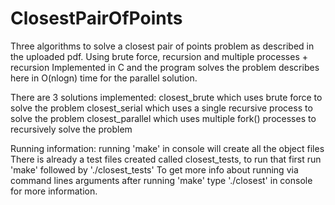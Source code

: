 # ClosestPairOfPoints
Three algorithms to solve a closest pair of points problem as described in the uploaded pdf. Using brute force, recursion and multiple processes + recursion
Implemented in C and the program solves the problem describes here in O(nlogn) time for the parallel solution.

There are 3 solutions implemented:
closest_brute which uses brute force to solve the problem
closest_serial which uses a single recursive process to solve the problem
closest_parallel which uses multiple fork() processes to recursively solve the problem

Running information:
running 'make' in console will create all the object files
There is already a test files created called closest_tests, to run that first run 'make' followed by './closest_tests'
To get more info about running via command lines arguments after running 'make' type './closest' in console for more information.
